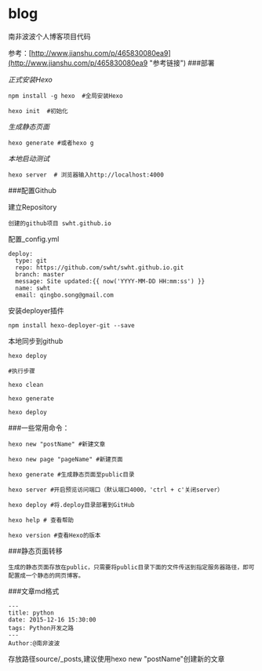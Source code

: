 # blog
南非波波个人博客项目代码

参考：[http://www.jianshu.com/p/465830080ea9](http://www.jianshu.com/p/465830080ea9 "参考链接")
###部署

*正式安装Hexo*

	npm install -g hexo  #全局安装Hexo

	hexo init  #初始化

*生成静态页面*

	hexo generate #或者hexo g

*本地启动测试*

	hexo server  # 浏览器输入http://localhost:4000

###配置Github

建立Repository

	创建的github项目 swht.github.io

配置_config.yml

	deploy:
	  type: git
	  repo: https://github.com/swht/swht.github.io.git
	  branch: master
	  message: Site updated:{{ now('YYYY-MM-DD HH:mm:ss') }}
	  name: swht
	  email: qingbo.song@gmail.com

安装deployer插件

	npm install hexo-deployer-git --save

本地同步到github

	hexo deploy

	#执行步骤

	hexo clean

    hexo generate

    hexo deploy


###一些常用命令：

	hexo new "postName" #新建文章
	
	hexo new page "pageName" #新建页面
	
	hexo generate #生成静态页面至public目录
	
	hexo server #开启预览访问端口（默认端口4000，'ctrl + c'关闭server）
	
	hexo deploy #将.deploy目录部署到GitHub
	
	hexo help # 查看帮助
	
	hexo version #查看Hexo的版本


###静态页面转移

	生成的静态页面存放在public，只需要将public目录下面的文件传送到指定服务器路径，即可配置成一个静态的网页博客。


###文章md格式

	---
	title: python
	date: 2015-12-16 15:30:00
	tags: Python开发之路
	---
	Author:@南非波波

存放路径source/_posts,建议使用hexo new "postName"创建新的文章